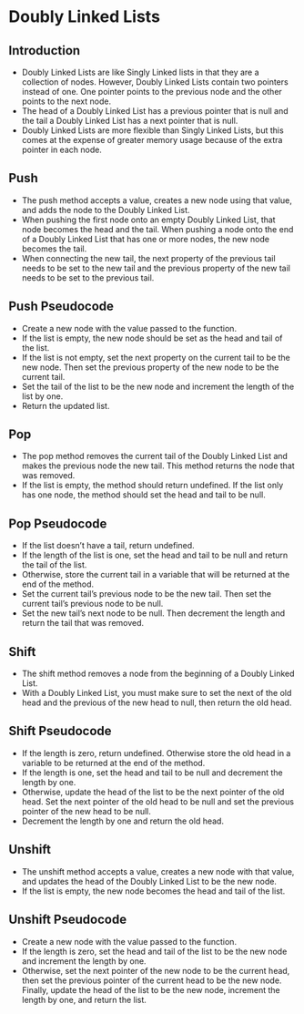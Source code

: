 # Doubly Linked Lists

## Introduction
- Doubly Linked Lists are like Singly Linked lists in that they are a collection of nodes. However, Doubly Linked Lists contain two pointers instead of one. One pointer points to the previous node and the other points to the next node.
- The head of a Doubly Linked List has a previous pointer that is null and the tail a Doubly Linked List has a next pointer that is null.
- Doubly Linked Lists are more flexible than Singly Linked Lists, but this comes at the expense of greater memory usage because of the extra pointer in each node.
## Push
- The push method accepts a value, creates a new node using that value, and adds the node to the Doubly Linked List.
- When pushing the first node onto an empty Doubly Linked List, that node becomes the head and the tail. When pushing a node onto the end of a Doubly Linked List that has one or more nodes, the new node becomes the tail.
- When connecting the new tail, the next property of the previous tail needs to be set to the new tail and the previous property of the new tail needs to be set to the previous tail.
## Push Pseudocode
- Create a new node with the value passed to the function.
- If the list is empty, the new node should be set as the head and tail of the list.
- If the list is not empty, set the next property on the current tail to be the new node. Then set the previous property of the new node to be the current tail.
- Set the tail of the list to be the new node and increment the length of the list by one.
- Return the updated list.
## Pop
- The pop method removes the current tail of the Doubly Linked List and makes the previous node the new tail. This method returns the node that was removed.
- If the list is empty, the method should return undefined. If the list only has one node, the method should set the head and tail to be null.
## Pop Pseudocode
- If the list doesn’t have a tail, return undefined.
- If the length of the list is one, set the head and tail to be null and return the tail of the list.
- Otherwise, store the current tail in a variable that will be returned at the end of the method. 
- Set the current tail’s previous node to be the new tail. Then set the current tail’s previous node to be null.
- Set the new tail’s next node to be null. Then decrement the length and return the tail that was removed.
## Shift
- The shift method removes a node from the beginning of a Doubly Linked List.
- With a Doubly Linked List, you must make sure to set the next of the old head and the previous of the new head to null, then return the old head.
## Shift Pseudocode
- If the length is zero, return undefined. Otherwise store the old head in a variable to be returned at the end of the method.
- If the length is one, set the head and tail to be null and decrement the length by one.
- Otherwise, update the head of the list to be the next pointer of the old head. Set the next pointer of the old head to be null and set the previous pointer of the new head to be null.
- Decrement the length by one and return the old head.
## Unshift
- The unshift method accepts a value, creates a new node with that value, and updates the head of the Doubly Linked List to be the new node.
- If the list is empty, the new node becomes the head and tail of the list.
## Unshift Pseudocode
- Create a new node with the value passed to the function.
- If the length is zero, set the head and tail of the list to be the new node and increment the length by one.
- Otherwise, set the next pointer of the new node to be the current head, then set the previous pointer of the current head to be the new node. Finally, update the head of the list to be the new node, increment the length by one, and return the list.
